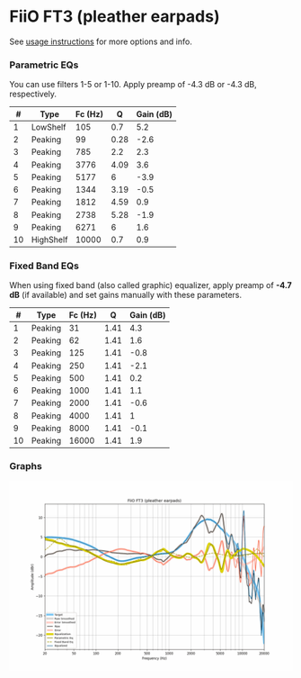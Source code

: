 # FiiO FT3 (pleather earpads)
See [usage instructions](https://github.com/jaakkopasanen/AutoEq#usage) for more options and info.

### Parametric EQs
You can use filters 1-5 or 1-10. Apply preamp of -4.3 dB or -4.3 dB, respectively.

|   # | Type      |   Fc (Hz) |    Q |   Gain (dB) |
|-----|-----------|-----------|------|-------------|
|   1 | LowShelf  |       105 | 0.7  |         5.2 |
|   2 | Peaking   |        99 | 0.28 |        -2.6 |
|   3 | Peaking   |       785 | 2.2  |         2.3 |
|   4 | Peaking   |      3776 | 4.09 |         3.6 |
|   5 | Peaking   |      5177 | 6    |        -3.9 |
|   6 | Peaking   |      1344 | 3.19 |        -0.5 |
|   7 | Peaking   |      1812 | 4.59 |         0.9 |
|   8 | Peaking   |      2738 | 5.28 |        -1.9 |
|   9 | Peaking   |      6271 | 6    |         1.6 |
|  10 | HighShelf |     10000 | 0.7  |         0.9 |

### Fixed Band EQs
When using fixed band (also called graphic) equalizer, apply preamp of **-4.7 dB** (if available) and set gains manually with these parameters.

|   # | Type    |   Fc (Hz) |    Q |   Gain (dB) |
|-----|---------|-----------|------|-------------|
|   1 | Peaking |        31 | 1.41 |         4.3 |
|   2 | Peaking |        62 | 1.41 |         1.6 |
|   3 | Peaking |       125 | 1.41 |        -0.8 |
|   4 | Peaking |       250 | 1.41 |        -2.1 |
|   5 | Peaking |       500 | 1.41 |         0.2 |
|   6 | Peaking |      1000 | 1.41 |         1.1 |
|   7 | Peaking |      2000 | 1.41 |        -0.6 |
|   8 | Peaking |      4000 | 1.41 |         1   |
|   9 | Peaking |      8000 | 1.41 |        -0.1 |
|  10 | Peaking |     16000 | 1.41 |         1.9 |

### Graphs
![](./FiiO%20FT3%20(pleather%20earpads).png)
